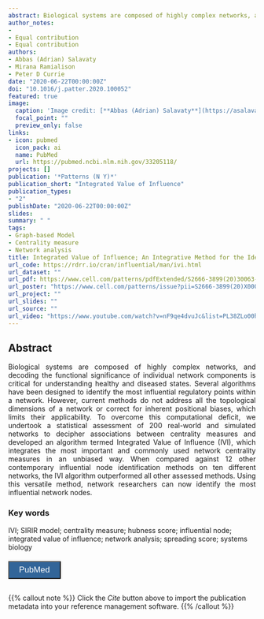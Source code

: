 ```yaml
---
abstract: Biological systems are composed of highly complex networks, and decoding the functional significance of individual network components is critical for understanding healthy and diseased states. Several algorithms have been designed to identify the most influential regulatory points within a network. However, current methods do not address all the topological dimensions of a network or correct for inherent positional biases, which limits their applicability. To overcome this computational deficit, we undertook a statistical assessment of 200 real-world and simulated networks to decipher associations between centrality measures and developed an algorithm termed Integrated Value of Influence (IVI), which integrates the most important and commonly used network centrality measures in an unbiased way. When compared against 12 other contemporary influential node identification methods on ten different networks, the IVI algorithm outperformed all other assessed methods. Using this versatile method, network researchers can now identify the most influential network nodes.
author_notes:
- 
- Equal contribution
- Equal contribution
authors:
- Abbas (Adrian) Salavaty
- Mirana Ramialison
- Peter D Currie
date: "2020-06-22T00:00:00Z"
doi: "10.1016/j.patter.2020.100052"
featured: true
image:
  caption: 'Image credit: [**Abbas (Adrian) Salavaty**](https://asalavaty.com/author/abbas-adrian-salavaty/)'
  focal_point: ""
  preview_only: false
links:
- icon: pubmed
  icon_pack: ai
  name: PubMed
  url: https://pubmed.ncbi.nlm.nih.gov/33205118/
projects: []
publication: '*Patterns (N Y)*'
publication_short: "Integrated Value of Influence"
publication_types:
- "2"
publishDate: "2020-06-22T00:00:00Z"
slides: 
summary: " "
tags:
- Graph-based Model
- Centrality measure
- Network analysis
title: Integrated Value of Influence; An Integrative Method for the Identification of the Most Influential Nodes within Networks
url_code: https://rdrr.io/cran/influential/man/ivi.html
url_dataset: ""
url_pdf: https://www.cell.com/patterns/pdfExtended/S2666-3899(20)30063-5
url_poster: "https://www.cell.com/patterns/issue?pii=S2666-3899(20)X0006-7#fullCover"
url_project: ""
url_slides: ""
url_source: ""
url_video: "https://www.youtube.com/watch?v=nF9qe4dvuJc&list=PL38ZLo00h-YHu2SbnQ-lfh4iaIsMQ99Qj&index=4&t=9s"
---
```


## **Abstract**  
<div style="text-align: justify">
Biological systems are composed of highly complex networks, and decoding the functional significance of individual network components is critical for understanding healthy and diseased states. Several algorithms have been designed to identify the most influential regulatory points within a network. However, current methods do not address all the topological dimensions of a network or correct for inherent positional biases, which limits their applicability. To overcome this computational deficit, we undertook a statistical assessment of 200 real-world and simulated networks to decipher associations between centrality measures and developed an algorithm termed Integrated Value of Influence (IVI), which integrates the most important and commonly used network centrality measures in an unbiased way. When compared against 12 other contemporary influential node identification methods on ten different networks, the IVI algorithm outperformed all other assessed methods. Using this versatile method, network researchers can now identify the most influential network nodes.  
</div>

### **Key words**
IVI; SIRIR model; centrality measure; hubness score; influential node; integrated value of influence; network analysis; spreading score; systems biology

<div style="text-align: left">
<a href="https://pubmed.ncbi.nlm.nih.gov/33205118/" target="_blank">
<button style="background-color:#326599;color:#fff;margin-top:6px;margin-bottom:16px;border-radius:1px;font-size:1.2em;padding:6px 20px; font-family: "GibsonSemibold", "Helvetica Neue", Helvetica, Arial, sans-serif;cursor: pointer; vertical-align: middle; float:none !important;text-shadow:0 1px 1px rgba(0,0,0,0.2)" class="btn"><i class="ai ai-pubmed"></i>
PubMed
</button>
</a>
</div>

{{% callout note %}}
Click the *Cite* button above to import the publication metadata into your reference management software.
{{% /callout %}}
